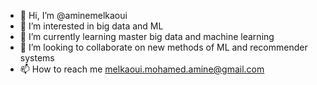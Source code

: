 - 👋 Hi, I’m @aminemelkaoui
- 👀 I’m interested in big data and ML
- 🌱 I’m currently learning master big data and machine learning
- 💞️ I’m looking to collaborate on new methods of ML and recommender systems
- 📫 How to reach me melkaoui.mohamed.amine@gmail.com

<!---
aminemelkaoui/aminemelkaoui is a ✨ special ✨ repository because its `README.md` (this file) appears on your GitHub profile.
You can click the Preview link to take a look at your changes.
--->
